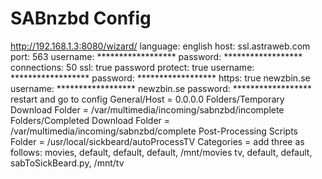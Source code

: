 # SABnzbd Config

http://192.168.1.3:8080/wizard/
language: english
host: ssl.astraweb.com
port: 563
username: ******************
password: ******************
connections: 50
ssl: true
password protect: true
username: ******************
password: ******************
https: true
newzbin.se username: ******************
newzbin.se password: ******************
restart and go to config
General/Host = 0.0.0.0
Folders/Temporary Download Folder = /var/multimedia/incoming/sabnzbd/incomplete
Folders/Completed Download Folder = /var/multimedia/incoming/sabnzbd/complete
Post-Processing Scripts Folder = /usr/local/sickbeard/autoProcessTV
Categories = add three as follows:
movies, default, default, default, /mnt/movies
tv, default, default, sabToSickBeard.py, /mnt/tv

